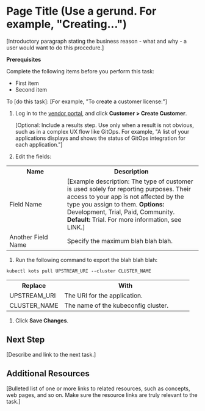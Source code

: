 # Page Title (Use a gerund. For example, "Creating...")

[Introductory paragraph stating the business reason - what and why - a user would want to do this procedure.]

**Prerequisites**

Complete the following items before you perform this task:
* First item
* Second item

To [do this task]: [For example, "To create a customer license:"]

1. Log in to the [vendor portal](https://vendor.replicated.com), and click **Customer > Create Customer**.

   [Optional: Include a results step. Use only when a result is not obvious, such as in a complex UX flow like GitOps. For example, "A list of your applications displays and shows the status of GitOps integration for each application."]

1. Edit the fields:

  <table>
    <tr>
      <th width="30%">Name</th>
      <th width="70%">Description</th>
    </tr>
    <tr>
      <td>Field Name</td>
      <td>[Example description: The type of customer is used solely for reporting purposes. Their access to your app is not affected by the type you assign to them. <strong>Options:</strong> Development, Trial, Paid, Community. <strong>Default:</strong> Trial. For more information, see LINK.]</td>
    </tr>
    <tr>
      <td>Another Field Name</td>
      <td>Specify the maximum blah blah blah.</td>
    </tr>
  </table>

1. Run the following command to export the blah blah blah:

  ```
  kubectl kots pull UPSTREAM_URI --cluster CLUSTER_NAME
  ```
  <table>
    <tr>
      <th width="30%">Replace</th>
      <th width="70%">With</th>
    </tr>
    <tr>
      <td>UPSTREAM_URI</td>
      <td>The URI for the application.</td>
    </tr>
    <tr>
      <td>CLUSTER_NAME</td>
      <td>The name of the kubeconfig cluster.</td>
    </tr>
  </table>

1. Click **Save Changes**.

## Next Step​

[Describe and link to the next task.]

## Additional Resources​

[Bulleted list of one or more links to related resources, such as concepts, web pages, and so on. Make sure the resource links are truly relevant to the task.]
